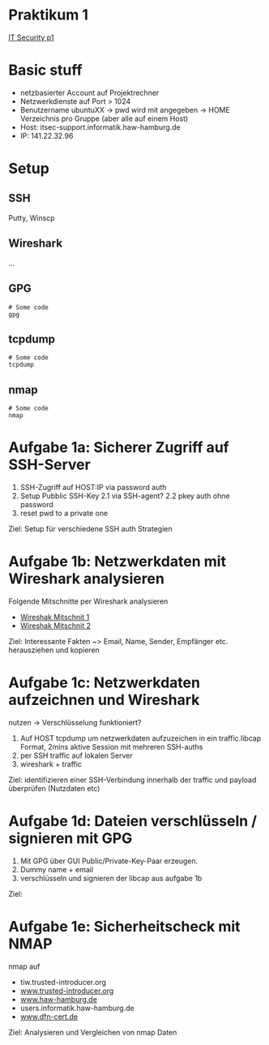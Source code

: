 Praktikum 1
===========

<a href="https://pub.informatik.haw-hamburg.de/home/pub/prof/kossakowski_klaus-peter/sose2015/it-sicherheit/ITSW_SoSe15_Aufgabe1.pdf" target="_blank">IT Security p1</a>

# Basic stuff #
- netzbasierter Account auf Projektrechner
- Netzwerkdienste auf Port > 1024 
- Benutzername ubuntuXX 
  -> pwd wird mit angegeben
  -> HOME Verzeichnis pro Gruppe (aber alle auf einem Host)
- Host: itsec-support.informatik.haw-hamburg.de
- IP: 141.22.32.96

# Setup
  ## SSH
  Putty, Winscp

  ## Wireshark
  ...

  ## GPG
  ```shell
  # Some code
  gpg
  ```

  ## tcpdump
  ```shell
  # Some code
  tcpdump
  ```

  ## nmap
  ```shell
  # Some code
  nmap
  ```

# Aufgabe 1a: Sicherer Zugriff auf SSH-Server
1. SSH-Zugriff auf HOST:IP via password auth
2. Setup Pubblic SSH-Key
2.1 via SSH-agent?
2.2 pkey auth ohne password
3. reset pwd to a private one

Ziel: Setup für verschiedene SSH auth Strategien

# Aufgabe 1b: Netzwerkdaten mit Wireshark analysieren
Folgende Mitschnitte per Wireshark analysieren
- <a href="http://wiki.wireshark.org/SampleCaptures?action=AttachFile&do=get&target=http.cap" target="_blank">Wireshak Mitschnit 1</a>
- <a href="http://wiki.wireshark.org/SampleCaptures?action=AttachFile&do=get&target=smtp.pcap" target="_blank">Wireshak Mitschnit 2</a>

Ziel: Interessante Fakten ~> Email, Name, Sender, Empfänger etc. herausziehen und kopieren

# Aufgabe 1c: Netzwerkdaten aufzeichnen und Wireshark
nutzen -> Verschlüsselung funktioniert?
1. Auf HOST tcpdump um netzwerkdaten aufzuzeichen in ein traffic.libcap Format, 2mins aktive Session mit mehreren SSH-auths
2. per SSH traffic auf lokalen Server
3. wireshark + traffic

Ziel: identifizieren einer SSH-Verbindung innerhalb der traffic und payload überprüfen (Nutzdaten etc)

# Aufgabe 1d: Dateien verschlüsseln / signieren mit GPG
1. Mit GPG über GUI Public/Private-Key-Paar erzeugen.
2. Dummy name + email
3. verschlüsseln und signieren der libcap aus aufgabe 1b

Ziel:

# Aufgabe 1e:  Sicherheitscheck mit NMAP
nmap auf 
  - tiw.trusted-introducer.org
  - www.trusted-introducer.org
  - www.haw-hamburg.de
  - users.informatik.haw-hamburg.de
  - www.dfn-cert.de 

Ziel: Analysieren und Vergleichen von nmap Daten







